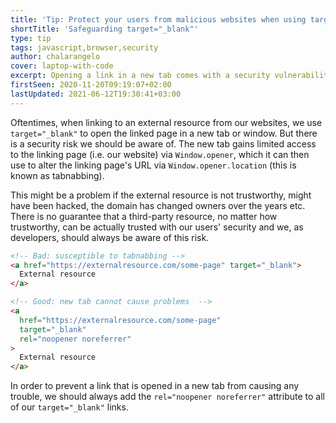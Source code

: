 ```yaml
---
title: 'Tip: Protect your users from malicious websites when using target="_blank"'
shortTitle: 'Safeguarding target="_blank"'
type: tip
tags: javascript,browser,security
author: chalarangelo
cover: laptop-with-code
excerpt: Opening a link in a new tab comes with a security vulnerability that you may not be aware of. Protect your users with this simple trick.
firstSeen: 2020-11-20T09:19:07+02:00
lastUpdated: 2021-06-12T19:30:41+03:00
---
```


Oftentimes, when linking to an external resource from our websites, we use `target="_blank"` to open the linked page in a new tab or window. But there is a security risk we should be aware of. The new tab gains limited access to the linking page (i.e. our website) via `Window.opener`, which it can then use to alter the linking page's URL via `Window.opener.location` (this is known as tabnabbing).

This might be a problem if the external resource is not trustworthy, might have been hacked, the domain has changed owners over the years etc. There is no guarantee that a third-party resource, no matter how trustworthy, can be actually trusted with our users' security and we, as developers, should always be aware of this risk.

```html
<!-- Bad: susceptible to tabnabbing -->
<a href="https://externalresource.com/some-page" target="_blank">
  External resource
</a>

<!-- Good: new tab cannot cause problems  -->
<a
  href="https://externalresource.com/some-page"
  target="_blank"
  rel="noopener noreferrer"
>
  External resource
</a>
```

In order to prevent a link that is opened in a new tab from causing any trouble, we should always add the `rel="noopener noreferrer"` attribute to all of our `target="_blank"` links.
